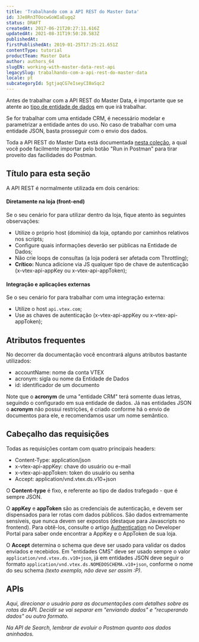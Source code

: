 ```yaml
---
title: 'Trabalhando com a API REST do Master Data'
id: 3Je8Rn3TOocwGoWIaEugq2
status: DRAFT
createdAt: 2017-06-21T20:27:11.616Z
updatedAt: 2021-08-31T19:50:20.583Z
publishedAt: 
firstPublishedAt: 2019-01-25T17:25:21.651Z
contentType: tutorial
productTeam: Master Data
author: authors_64
slugEN: working-with-master-data-rest-api
legacySlug: trabalhando-com-a-api-rest-do-master-data
locale: pt
subcategoryId: 5gtjaqCG7eIseyCI0aSqc2
---
```


Antes de trabalhar com a API REST do Master Data, é importante que se atente ao [tipo de entidade de dados](https://help.vtex.com/pt/tutorial/configurando-uma-entidade-de-dados--4RZZJhRb5KMaQOGAOCwqok?locale=pt) em que irá trabalhar.

Se for trabalhar com uma entidade CRM, é necessário modelar e parametrizar a entidade antes do uso. No caso de trabalhar com uma entidade JSON, basta prosseguir com o envio dos dados.

Toda a API REST do Master Data está documentada [nesta coleção](https://developers.vtex.com/reference/master-data-api-v1-overview), a qual você pode facilmente importar pelo botão "Run in Postman" para tirar proveito das facilidades do Postman.

## Título para esta seção

A API REST é normalmente utilizada em dois cenários:

#### Diretamente na loja (front-end)

Se o seu cenário for para utilizar dentro da loja, fique atento às seguintes observações:

- Utilize o próprio host (domínio) da loja, optando por caminhos relativos nos scripts;
- Configure quais informações deverão ser públicas na Entidade de Dados;
- Não crie loops de consultas (a loja poderá ser afetada com Throttling);
- **Crítico:** Nunca adicione via JS qualquer tipo de chave de autenticação (x-vtex-api-appKey ou x-vtex-api-appToken);

#### Integração e aplicações externas

Se o seu cenário for para trabalhar com uma integração externa:

- Utilize o host `api.vtex.com`;
- Use as chaves de autenticação (x-vtex-api-appKey ou x-vtex-api-appToken);

## Atributos frequentes

No decorrer da documentação você encontrará alguns atributos bastante utilizados:

- accountName: nome da conta VTEX
- acronym: sigla ou nome da Entidade de Dados
- id: identificador de um documento

Note que o **acronym** de uma "entidade CRM" terá somente duas letras, seguindo o configurado em sua entidade de dados. Já nas entidades JSON o **acronym** não possui restrições, é criado conforme há o envio de documentos para ele, e recomendamos usar um nome semântico. 

## Cabeçalho das requisições

Todas as requisições contam com quatro principais headers:

- Content-Type: application/json
- x-vtex-api-appKey: chave do usuário ou e-mail
- x-vtex-api-appToken: token do usuário ou senha
- Accept: application/vnd.vtex.ds.v10+json

O __Content-type__ é fixo, e referente ao tipo de dados trafegado - que é sempre JSON.

O __appKey__ e __appToken__ são as credenciais de autenticação, e devem ser dispensados para ler rotas com dados públicos. São dados extremamente sensíveis, que nunca devem ser expostos (destaque para Javascripts no frontend). Para obtê-los, consulte o artigo [Authentication](https://developers.vtex.com/docs/getting-started-authentication) no Developer Portal para saber onde encontrar a AppKey e o AppToken de sua loja.

O __Accept__ determina o schema que deve ser usado para validar os dados enviados e recebidos. Em "entidades CMS" deve ser usado sempre o valor `application/vnd.vtex.ds.v10+json`, já em entidades JSON deve seguir o formato `application/vnd.vtex.ds.NOMEDOSCHEMA.v10+json`, conforme o nome do seu schema _(texto exemplo, não deve ser assim :P)_.

## APIs

_Aqui, direcionar o usuário para as documentações com detalhes sobre as rotas da API. Decidir se vai separar em "enviando dados" e "recuperando dados" ou outro formato._

_Na API de Search, lembrar de evoluir o Postman quanto aos dados aninhados._
